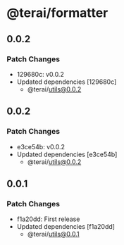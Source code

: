 # @terai/formatter

## 0.0.2

### Patch Changes

- 129680c: v0.0.2
- Updated dependencies [129680c]
  - @terai/utils@0.0.2

## 0.0.2

### Patch Changes

- e3ce54b: v0.0.2
- Updated dependencies [e3ce54b]
  - @terai/utils@0.0.2

## 0.0.1

### Patch Changes

- f1a20dd: First release
- Updated dependencies [f1a20dd]
  - @terai/utils@0.0.1
